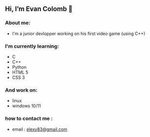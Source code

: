 <h2> Hi, I’m Evan Colomb 👋</h2>

<h3> About me: </h3>

- I'm a junior devlopper working on his first video game (using C++)

<h3> I'm currently learning:</h3>

- C
- C++
- Python
- HTML 5
- CSS 3 

<h3> And work on:</h3>

- linux
- windows 10/11

<h3> how to contact me :</h3>

- email : elexy83@gmail.com
